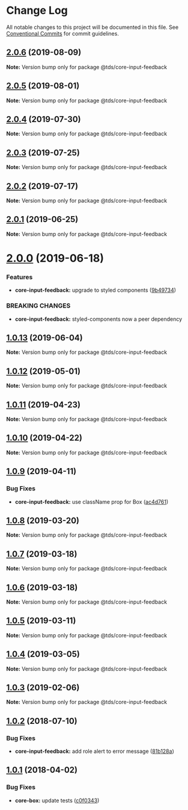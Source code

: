# Change Log

All notable changes to this project will be documented in this file.
See [Conventional Commits](https://conventionalcommits.org) for commit guidelines.

## [2.0.6](https://github.com/telusdigital/tds/compare/@tds/core-input-feedback@2.0.5...@tds/core-input-feedback@2.0.6) (2019-08-09)

**Note:** Version bump only for package @tds/core-input-feedback





## [2.0.5](https://github.com/telusdigital/tds/compare/@tds/core-input-feedback@2.0.4...@tds/core-input-feedback@2.0.5) (2019-08-01)

**Note:** Version bump only for package @tds/core-input-feedback





## [2.0.4](https://github.com/telusdigital/tds/compare/@tds/core-input-feedback@2.0.3...@tds/core-input-feedback@2.0.4) (2019-07-30)

**Note:** Version bump only for package @tds/core-input-feedback





## [2.0.3](https://github.com/telusdigital/tds/compare/@tds/core-input-feedback@2.0.2...@tds/core-input-feedback@2.0.3) (2019-07-25)

**Note:** Version bump only for package @tds/core-input-feedback





## [2.0.2](https://github.com/telusdigital/tds/compare/@tds/core-input-feedback@2.0.1...@tds/core-input-feedback@2.0.2) (2019-07-17)

**Note:** Version bump only for package @tds/core-input-feedback





## [2.0.1](https://github.com/telusdigital/tds/compare/@tds/core-input-feedback@2.0.0...@tds/core-input-feedback@2.0.1) (2019-06-25)

**Note:** Version bump only for package @tds/core-input-feedback





# [2.0.0](https://github.com/telusdigital/tds/compare/@tds/core-input-feedback@1.0.13...@tds/core-input-feedback@2.0.0) (2019-06-18)


### Features

* **core-input-feedback:** upgrade to styled components ([9b49734](https://github.com/telusdigital/tds/commit/9b49734))


### BREAKING CHANGES

* **core-input-feedback:** styled-components now a peer dependency





## [1.0.13](https://github.com/telusdigital/tds/compare/@tds/core-input-feedback@1.0.12...@tds/core-input-feedback@1.0.13) (2019-06-04)

**Note:** Version bump only for package @tds/core-input-feedback

## [1.0.12](https://github.com/telusdigital/tds/compare/@tds/core-input-feedback@1.0.11...@tds/core-input-feedback@1.0.12) (2019-05-01)

**Note:** Version bump only for package @tds/core-input-feedback

## [1.0.11](https://github.com/telusdigital/tds/compare/@tds/core-input-feedback@1.0.10...@tds/core-input-feedback@1.0.11) (2019-04-23)

**Note:** Version bump only for package @tds/core-input-feedback

## [1.0.10](https://github.com/telusdigital/tds/compare/@tds/core-input-feedback@1.0.9...@tds/core-input-feedback@1.0.10) (2019-04-22)

**Note:** Version bump only for package @tds/core-input-feedback

## [1.0.9](https://github.com/telusdigital/tds/compare/@tds/core-input-feedback@1.0.8...@tds/core-input-feedback@1.0.9) (2019-04-11)

### Bug Fixes

- **core-input-feedback:** use className prop for Box ([ac4d761](https://github.com/telusdigital/tds/commit/ac4d761))

## [1.0.8](https://github.com/telusdigital/tds/compare/@tds/core-input-feedback@1.0.7...@tds/core-input-feedback@1.0.8) (2019-03-20)

**Note:** Version bump only for package @tds/core-input-feedback

## [1.0.7](https://github.com/telusdigital/tds/compare/@tds/core-input-feedback@1.0.6...@tds/core-input-feedback@1.0.7) (2019-03-18)

**Note:** Version bump only for package @tds/core-input-feedback

## [1.0.6](https://github.com/telusdigital/tds/compare/@tds/core-input-feedback@1.0.5...@tds/core-input-feedback@1.0.6) (2019-03-18)

**Note:** Version bump only for package @tds/core-input-feedback

## [1.0.5](https://github.com/telusdigital/tds/compare/@tds/core-input-feedback@1.0.4...@tds/core-input-feedback@1.0.5) (2019-03-11)

**Note:** Version bump only for package @tds/core-input-feedback

## [1.0.4](https://github.com/telusdigital/tds/compare/@tds/core-input-feedback@1.0.3...@tds/core-input-feedback@1.0.4) (2019-03-05)

**Note:** Version bump only for package @tds/core-input-feedback

## [1.0.3](https://github.com/telusdigital/tds/compare/@tds/core-input-feedback@1.0.2...@tds/core-input-feedback@1.0.3) (2019-02-06)

**Note:** Version bump only for package @tds/core-input-feedback

<a name="1.0.2"></a>

## [1.0.2](https://github.com/telusdigital/tds/compare/@tds/core-input-feedback@1.0.1...@tds/core-input-feedback@1.0.2) (2018-07-10)

### Bug Fixes

- **core-input-feedback:** add role alert to error message ([81b128a](https://github.com/telusdigital/tds/commit/81b128a))

<a name="1.0.1"></a>

## [1.0.1](https://github.com/telusdigital/tds/compare/@tds/core-input-feedback@1.0.0...@tds/core-input-feedback@1.0.1) (2018-04-02)

### Bug Fixes

- **core-box:** update tests ([c0f0343](https://github.com/telusdigital/tds/commit/c0f0343))
